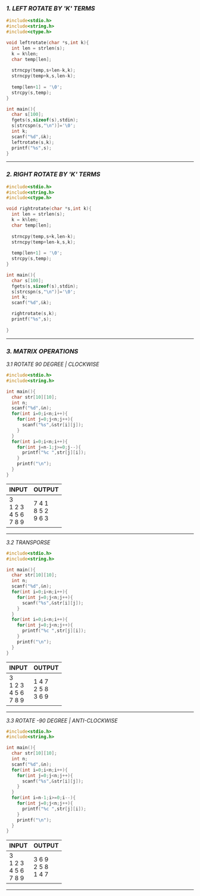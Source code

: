 ### ***1. LEFT ROTATE BY 'K' TERMS*** ###

```c
#include<stdio.h>
#include<string.h>
#include<ctype.h>

void leftrotate(char *s,int k){
  int len = strlen(s);
  k = k%len;
  char temp[len];
  
  strncpy(temp,s+len-k,k);
  strncpy(temp+k,s,len-k);
  
  temp[len+1] = '\0';
  strcpy(s,temp);
}

int main(){
  char s[100];
  fgets(s,sizeof(s),stdin);
  s[strcspn(s,"\n")]='\0';
  int k;
  scanf("%d",&k);
  leftrotate(s,k);
  printf("%s",s);
}
```
---
### ***2. RIGHT ROTATE BY 'K' TERMS*** ###

```c
#include<stdio.h>
#include<string.h>
#include<ctype.h>

void rightrotate(char *s,int k){
  int len = strlen(s);
  k = k%len;
  char temp[len];
  
  strncpy(temp,s+k,len-k);
  strncpy(temp+len-k,s,k);
  
  temp[len+1] = '\0';
  strcpy(s,temp);
}

int main(){
  char s[100];
  fgets(s,sizeof(s),stdin);
  s[strcspn(s,"\n")]='\0';
  int k;
  scanf("%d",&k);

  rightrotate(s,k);
  printf("%s",s);
  
}
```
---
### ***3. MATRIX OPERATIONS*** ###
*3.1 ROTATE 90 DEGREE | CLOCKWISE*

```c
#include<stdio.h>
#include<string.h>

int main(){
  char str[10][10];
  int n;
  scanf("%d",&n);
  for(int i=0;i<n;i++){
    for(int j=0;j<n;j++){
      scanf("%s",&str[i][j]);
    }
  }
  for(int i=0;i<n;i++){
    for(int j=n-1;j>=0;j--){
      printf("%c ",str[j][i]);
    }
    printf("\n");
  }
}
```

| INPUT                        | OUTPUT                    |
| ---------------------------- | ------------------------- |
| 3<br>1 2 3<br>4 5 6<br>7 8 9 | 7 4 1 <br>8 5 2 <br>9 6 3 |

---
*3.2 TRANSPORSE*

```c
#include<stdio.h>
#include<string.h>

int main(){
  char str[10][10];
  int n;
  scanf("%d",&n);
  for(int i=0;i<n;i++){
    for(int j=0;j<n;j++){
      scanf("%s",&str[i][j]);
    }
  }
  for(int i=0;i<n;i++){
    for(int j=0;j<n;j++){
      printf("%c ",str[j][i]);
    }
    printf("\n");
  }
}
```

| INPUT                        | OUTPUT                    |
| ---------------------------- | ------------------------- |
| 3<br>1 2 3<br>4 5 6<br>7 8 9 | 1 4 7 <br>2 5 8 <br>3 6 9 |

---
*3.3 ROTATE -90 DEGREE | ANTI-CLOCKWISE*

```c
#include<stdio.h>
#include<string.h>

int main(){
  char str[10][10];
  int n;
  scanf("%d",&n);
  for(int i=0;i<n;i++){
    for(int j=0;j<n;j++){
      scanf("%s",&str[i][j]);
    }
  }
  for(int i=n-1;i>=0;i--){
    for(int j=0;j<n;j++){
      printf("%c ",str[j][i]);
    }
    printf("\n");
  }
}
```

| INPUT                        | OUTPUT                    |
| ---------------------------- | ------------------------- |
| 3<br>1 2 3<br>4 5 6<br>7 8 9 | 3 6 9 <br>2 5 8 <br>1 4 7 |

---
